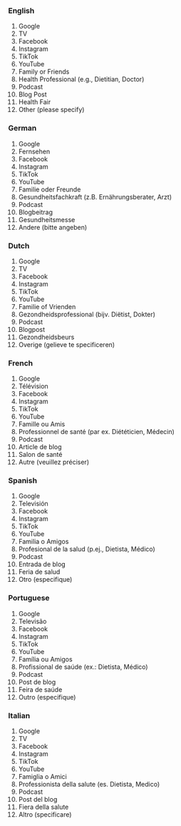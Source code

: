 ### English
1. Google
2. TV
3. Facebook
4. Instagram
5. TikTok
6. YouTube
7. Family or Friends
8. Health Professional (e.g., Dietitian, Doctor)
9. Podcast
10. Blog Post
11. Health Fair
12. Other
(please specify)

### German
1. Google
2. Fernsehen
3. Facebook
4. Instagram
5. TikTok
6. YouTube
7. Familie oder Freunde
8. Gesundheitsfachkraft (z.B. Ernährungsberater, Arzt)
9. Podcast
10. Blogbeitrag
11. Gesundheitsmesse
12. Andere
(bitte angeben)

### Dutch
1. Google
2. TV
3. Facebook
4. Instagram
5. TikTok
6. YouTube
7. Familie of Vrienden
8. Gezondheidsprofessional (bijv. Diëtist, Dokter)
9. Podcast
10. Blogpost
11. Gezondheidsbeurs
12. Overige
(gelieve te specificeren)

### French 
1. Google
2. Télévision
3. Facebook
4. Instagram
5. TikTok
6. YouTube
7. Famille ou Amis
8. Professionnel de santé (par ex. Diététicien, Médecin)
9. Podcast
10. Article de blog
11. Salon de santé
12. Autre
(veuillez préciser)

### Spanish 
1. Google
2. Televisión
3. Facebook
4. Instagram
5. TikTok
6. YouTube
7. Familia o Amigos
8. Profesional de la salud (p.ej., Dietista, Médico)
9. Podcast
10. Entrada de blog
11. Feria de salud
12. Otro
(especifique)

### Portuguese 
1. Google
2. Televisão
3. Facebook
4. Instagram
5. TikTok
6. YouTube
7. Família ou Amigos
8. Profissional de saúde (ex.: Dietista, Médico)
9. Podcast
10. Post de blog
11. Feira de saúde
12. Outro
(especifique)

### Italian
1. Google
2. TV
3. Facebook
4. Instagram
5. TikTok
6. YouTube
7. Famiglia o Amici
8. Professionista della salute (es. Dietista, Medico)
9. Podcast
10. Post del blog
11. Fiera della salute
12. Altro
(specificare)
